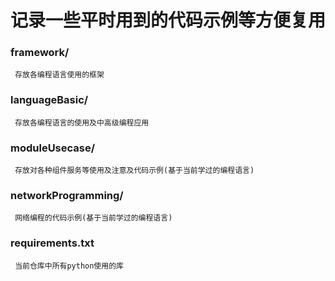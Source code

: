 # 记录一些平时用到的代码示例等方便复用

### framework/ 
`` 存放各编程语言使用的框架``

### languageBasic/
`` 存放各编程语言的使用及中高级编程应用``

### moduleUsecase/
`` 存放对各种组件服务等使用及注意及代码示例(基于当前学过的编程语言)`` 

### networkProgramming/
`` 网络编程的代码示例(基于当前学过的编程语言)``

### requirements.txt
`` 当前仓库中所有python使用的库``